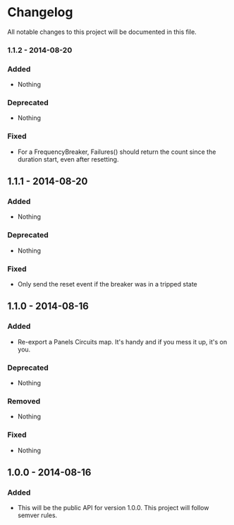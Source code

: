 # Changelog
All notable changes to this project will be documented in this file.

### 1.1.2 - 2014-08-20

### Added
- Nothing

### Deprecated
- Nothing

### Fixed
- For a FrequencyBreaker, Failures() should return the count since the duration start, even after resetting.

## 1.1.1 - 2014-08-20

### Added
- Nothing

### Deprecated
- Nothing

### Fixed
- Only send the reset event if the breaker was in a tripped state

## 1.1.0 - 2014-08-16

### Added
- Re-export a Panels Circuits map. It's handy and if you mess it up, it's on you.

### Deprecated
- Nothing

### Removed
- Nothing

### Fixed
- Nothing

## 1.0.0 - 2014-08-16

### Added
- This will be the public API for version 1.0.0. This project will follow semver rules.
